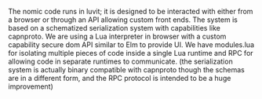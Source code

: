 The nomic code runs in luvit; it is designed to be interacted with either from a browser or through an API allowing custom front ends. The system is based on a schematized serialization system with capabilities like capnproto. We are using a Lua interpreter in browser with a custom capability secure dom API similar to Elm to provide UI.
We have modules.lua for isolating multiple pieces of code inside a single Lua runtime and RPC for allowing code in separate runtimes to communicate.
(the serialization system is actually binary compatible with capnproto though the schemas are in a different form, and the RPC protocol is intended to be a huge improvement)
